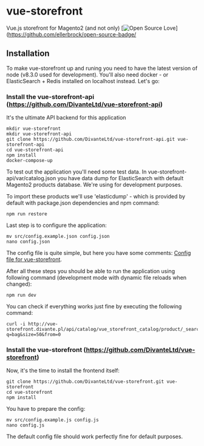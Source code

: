 # vue-storefront
Vue.js storefront for Magento2 (and not only)
[![Open Source Love](https://badges.frapsoft.com/os/mit/mit.svg?v=102)](https://github.com/ellerbrock/open-source-badge/

## Installation

To make vue-storefront up and runing you need to have the latest version of node (v8.3.0 used for development). You'll also need docker - or ElasticSearch + Redis installed on localhost instead. Let's go:

### Install the vue-storefront-api (https://github.com/DivanteLtd/vue-storefront-api)
It's the ultimate API backend for this application

```
mkdir vue-storefront
mkdir vue-storefront-api
git clone https://github.com/DivanteLtd/vue-storefront-api.git vue-storefront-api
cd vue-storefront-api
npm install
docker-compose-up
```
To test out the application you'll need some test data. In vue-storefront-api/var/catalog.json you have data dump for ElasticSearch with default Magento2 products database. We're using for development purposes.

To import these products we'll use 'elasticdump' - which is provided by default with package.json dependencies and npm command:

```
npm run restore
```

Last step is to configure the application:

```
mv src/config.example.json config.json
nano config.json
```
The config file is quite simple, but here you have some comments: [Config file for vue-storefront](https://github.com/DivanteLtd/vue-storefront/wiki/Config-file-format-for-vue-storefront).

After all these steps you should be able to run the application using following command (development mode with dynamic file reloads when changed):

```
npm run dev
```

You can check if everything works just fine by executing the following command:
```
curl -i http://vue-storefront.divante.pl/api/catalog/vue_storefront_catalog/product/_search?q=bag&size=50&from=0
```

### Install the vue-storefront (https://github.com/DivanteLtd/vue-storefront)
Now, it's the time to install the frontend itself:

```
git clone https://github.com/DivanteLtd/vue-storefront.git vue-storefront
cd vue-storefront
npm install
```

You have to prepare the config:

```
mv src/config.example.js config.js
nano config.js
```

The default config file should work perfectly fine for default purposes.
